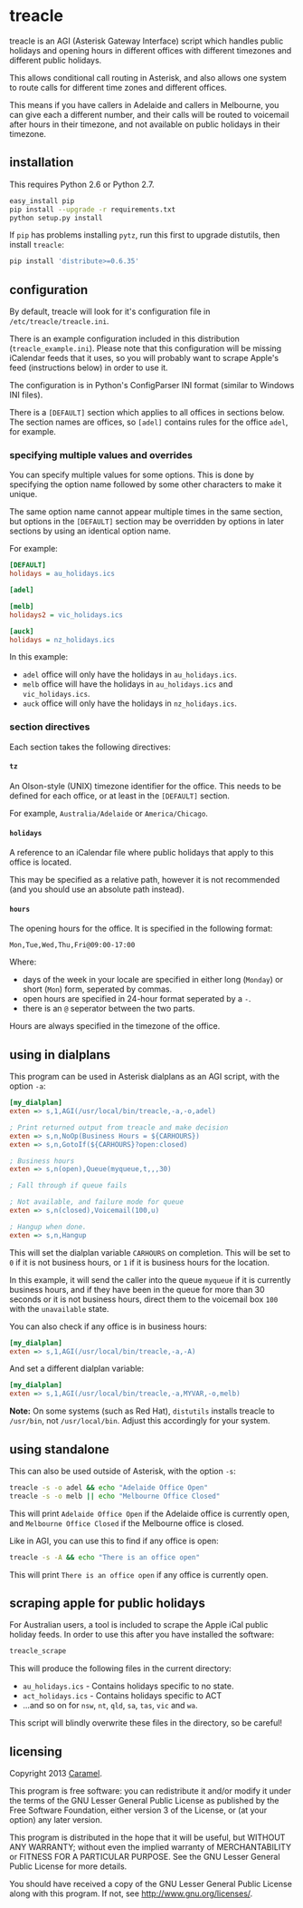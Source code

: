 # treacle #

treacle is an AGI (Asterisk Gateway Interface) script which handles public holidays and opening hours in different offices with different timezones and different public holidays.

This allows conditional call routing in Asterisk, and also allows one system to route calls for different time zones and different offices.

This means if you have callers in Adelaide and callers in Melbourne, you can give each a different number, and their calls will be routed to voicemail after hours in their timezone, and not available on public holidays in their timezone.

## installation ##

This requires Python 2.6 or Python 2.7.

```sh
easy_install pip
pip install --upgrade -r requirements.txt
python setup.py install
```

If `pip` has problems installing `pytz`, run this first to upgrade distutils, then install `treacle`:

```sh
pip install 'distribute>=0.6.35'
```

## configuration ##

By default, treacle will look for it's configuration file in `/etc/treacle/treacle.ini`.

There is an example configuration included in this distribution (`treacle_example.ini`).  Please note that this configuration will be missing iCalendar feeds that it uses, so you will probably want to scrape Apple's feed (instructions below) in order to use it.

The configuration is in Python's ConfigParser INI format (similar to Windows INI files).

There is a `[DEFAULT]` section which applies to all offices in sections below.  The section names are offices, so `[adel]` contains rules for the office `adel`, for example.

### specifying multiple values and overrides ###

You can specify multiple values for some options.  This is done by specifying the option name followed by some other characters to make it unique.

The same option name cannot appear multiple times in the same section, but options in the `[DEFAULT]` section may be overridden by options in later sections by using an identical option name.

For example:

```ini
[DEFAULT]
holidays = au_holidays.ics

[adel]

[melb]
holidays2 = vic_holidays.ics

[auck]
holidays = nz_holidays.ics
```
	
In this example:

* `adel` office will only have the holidays in `au_holidays.ics`.
* `melb` office will have the holidays in `au_holidays.ics` and `vic_holidays.ics`.
* `auck` office will only have the holidays in `nz_holidays.ics`.

### section directives ###

Each section takes the following directives:

#### `tz` ####

An Olson-style (UNIX) timezone identifier for the office.  This needs to be defined for each office, or at least in the `[DEFAULT]` section.

For example, `Australia/Adelaide` or `America/Chicago`.

#### `holidays` ####

A reference to an iCalendar file where public holidays that apply to this office is located.

This may be specified as a relative path, however it is not recommended (and you should use an absolute path instead).

#### `hours` ####

The opening hours for the office.  It is specified in the following format:

```
Mon,Tue,Wed,Thu,Fri@09:00-17:00
```

Where:

* days of the week in your locale are specified in either long (`Monday`) or short (`Mon`) form, seperated by commas.
* open hours are specified in 24-hour format seperated by a `-`.
* there is an `@` seperator between the two parts.

Hours are always specified in the timezone of the office.

## using in dialplans ##

This program can be used in Asterisk dialplans as an AGI script, with the option `-a`:

```ini
[my_dialplan]
exten => s,1,AGI(/usr/local/bin/treacle,-a,-o,adel)

; Print returned output from treacle and make decision
exten => s,n,NoOp(Business Hours = ${CARHOURS})
exten => s,n,GotoIf(${CARHOURS}?open:closed)

; Business hours
exten => s,n(open),Queue(myqueue,t,,,30)

; Fall through if queue fails

; Not available, and failure mode for queue
exten => s,n(closed),Voicemail(100,u)

; Hangup when done.
exten => s,n,Hangup
```

This will set the dialplan variable `CARHOURS` on completion.  This will be set to `0` if it is not business hours, or `1` if it is business hours for the location.

In this example, it will send the caller into the queue `myqueue` if it is currently business hours, and if they have been in the queue for more than 30 seconds or it is not business hours, direct them to the voicemail box `100` with the `unavailable` state.

You can also check if any office is in business hours:

```ini
[my_dialplan]
exten => s,1,AGI(/usr/local/bin/treacle,-a,-A)
```

And set a different dialplan variable:

```ini
[my_dialplan]
exten => s,1,AGI(/usr/local/bin/treacle,-a,MYVAR,-o,melb)
```

**Note:** On some systems (such as Red Hat), `distutils` installs treacle to `/usr/bin`, not `/usr/local/bin`.  Adjust this accordingly for your system.


## using standalone ##

This can also be used outside of Asterisk, with the option `-s`:

```sh
treacle -s -o adel && echo "Adelaide Office Open"
treacle -s -o melb || echo "Melbourne Office Closed"
```

This will print `Adelaide Office Open` if the Adelaide office is currently open, and `Melbourne Office Closed` if the Melbourne office is closed.

Like in AGI, you can use this to find if any office is open:

```sh
treacle -s -A && echo "There is an office open"
```

This will print `There is an office open` if any office is currently open.

## scraping apple for public holidays ##

For Australian users, a tool is included to scrape the Apple iCal public holiday feeds.  In order to use this after you have installed the software:

```sh
treacle_scrape
```
	
This will produce the following files in the current directory:

* `au_holidays.ics` - Contains holidays specific to no state.
* `act_holidays.ics` - Contains holidays specific to ACT
* ...and so on for `nsw`, `nt`, `qld`, `sa`, `tas`, `vic` and `wa`.

This script will blindly overwrite these files in the directory, so be careful!

## licensing ##

Copyright 2013 [Caramel](http://www.caramel.com.au).

This program is free software: you can redistribute it and/or modify it under the terms of the GNU Lesser General Public License as published by the Free Software Foundation, either version 3 of the License, or (at your option) any later version.

This program is distributed in the hope that it will be useful, but WITHOUT ANY WARRANTY; without even the implied warranty of MERCHANTABILITY or FITNESS FOR A PARTICULAR PURPOSE.  See the GNU Lesser General Public License for more details.

You should have received a copy of the GNU Lesser General Public License along with this program.  If not, see <http://www.gnu.org/licenses/>.

